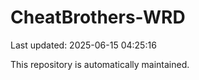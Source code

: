 # CheatBrothers-WRD

Last updated: 2025-06-15 04:25:16

This repository is automatically maintained.
